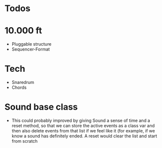 # Todos

# 10.000 ft

- Pluggable structure
- Sequencer-Format

# Tech

- Snaredrum
- Chords

# Sound base class

- This could probably improved by giving Sound a sense of time and a reset method, so that we can store the active events as a class var and then also delete events from that list if we feel like it (for example, if we know a sound has definitely ended. A reset would clear the list and start from scratch



